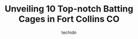 ---
layout: ampstory
image: https://i0.wp.com/www.depkes.org/wp-content/uploads/2023/06/batting-cages-0-in-fort-collins-co-1685847545.jpeg?resize=640,853
author: techidn
featured: false
description: Discover the impressive array of Batting Cages options in Fort Collins CO, where you can find 10 of the largest Batting Cages establishments in the area. From renowned classics to hidden gem
title: Unveiling 10 Top-notch Batting Cages in Fort Collins CO
cover:
   title: Unveiling 10 Top-notch Batting Cages in Fort Collins CO
   subtitle: Rickpate
   background: https://www.depkes.org/wp-content/uploads/2023/06/batting-cages-0-in-fort-collins-co-1685847545.jpeg

pages: 
 - layout: thirds
   top: <h1>#1 Chippers Lanes Horsetooth</h1>
   bottom: "<p>Austin was a great host! Super fun! Some of us thought we would totally suck and I was hoping to just get the ax to stick in the wall once but it was easier than I though</p>"
   background: https://www.depkes.org/wp-content/uploads/2023/06/batting-cages-1-in-fort-collins-co-1685847545.jpeg
   backgroundblur: true
 - layout: thirds
   top: <h1>#2 Barnes Softball Complex & Batting Cages</h1>
   bottom: "<p>One of NoCos best parks and a hub for the softball circuit as well.</p>"
   background: https://www.depkes.org/wp-content/uploads/2023/06/batting-cages-2-in-fort-collins-co-1685847547.jpeg
   cta:
      link: https://www.depkes.org/blog/unveiling-10-top-notch-batting-cages-in-fort-collins-co/
      text: Unveiling 10 Top-notch Batting Cages in Fort Collins CO
 - layout: thirds
   top: <h1>#3 Garden Acres Batting Cages</h1>
   bottom: "<p>1858 Spencer St, Longmont, CO 80501, United States</p>"
   background: https://www.depkes.org/wp-content/uploads/2023/06/batting-cages-3-in-fort-collins-co-1685847547.jpeg
   cta:
      link: https://www.depkes.org/blog/unveiling-10-top-notch-batting-cages-in-fort-collins-co/
      text: Unveiling 10 Top-notch Batting Cages in Fort Collins CO
 - layout: thirds
   top: <h1>#4 PB Roche Memorial Baseball Training Facility for Kids</h1>
   bottom: "<p>6503 W 20th St, Greeley, CO 80634, United States</p>"
   background: https://images.unsplash.com/photo-1549241520-425e3dfc01cb?ixlib=rb-4.0.3&ixid=MnwxMjA3fDB8MHxwaG90by1wYWdlfHx8fGVufDB8fHx8&auto=format&fit=crop&w=640&h=853&q=80
   cta:
      link: https://www.depkes.org/blog/unveiling-10-top-notch-batting-cages-in-fort-collins-co/
      text: Unveiling 10 Top-notch Batting Cages in Fort Collins CO
 - layout: thirds
   top: <h1>#5 D-BAT NorCo</h1>
   bottom: "<p>7395 Greendale Rd, Windsor, CO 80550, United States</p>"
   background: https://images.unsplash.com/photo-1527067829737-402993088e6b?ixlib=rb-4.0.3&ixid=MnwxMjA3fDB8MHxwaG90by1wYWdlfHx8fGVufDB8fHx8&auto=format&fit=crop&w=640&h=853&q=80
   cta:
      link: https://www.depkes.org/blog/unveiling-10-top-notch-batting-cages-in-fort-collins-co/
      text: Unveiling 10 Top-notch Batting Cages in Fort Collins CO
 - layout: thirds
   top: <h1>#6 Beattie Park</h1>
   bottom: "<p>3013 Meadowlark Ave, Fort Collins, CO 80526, United States</p>"
   background: https://images.unsplash.com/photo-1557672172-298e090bd0f1?ixlib=rb-4.0.3&ixid=MnwxMjA3fDB8MHxwaG90by1wYWdlfHx8fGVufDB8fHx8&auto=format&fit=crop&w=640&h=853&q=80
   cta:
      link: https://www.depkes.org/blog/unveiling-10-top-notch-batting-cages-in-fort-collins-co/
      text: Unveiling 10 Top-notch Batting Cages in Fort Collins CO
 - layout: thirds
   top: <h1>#7 BB Sports</h1>
   bottom: "<p>321 Hickory St #110, Fort Collins, CO 80524, United States</p>"
   background: https://images.unsplash.com/photo-1591393223703-56fe1347ac62?ixlib=rb-4.0.3&ixid=MnwxMjA3fDB8MHxwaG90by1wYWdlfHx8fGVufDB8fHx8&auto=format&fit=crop&w=640&h=853&q=80
   cta:
      link: https://www.depkes.org/blog/unveiling-10-top-notch-batting-cages-in-fort-collins-co/
      text: Unveiling 10 Top-notch Batting Cages in Fort Collins CO
 - layout: thirds
   middle: Continue reading...
   background: https://images.unsplash.com/photo-1533998839656-76f5e4b2bccb?ixlib=rb-4.0.3&ixid=MnwxMjA3fDB8MHxwaG90by1wYWdlfHx8fGVufDB8fHx8&auto=format&fit=crop&w=640&h=853&q=80
   cta:
      link: https://www.depkes.org/blog/unveiling-10-top-notch-batting-cages-in-fort-collins-co/
      text: Unveiling 10 Top-notch Batting Cages in Fort Collins CO
      
---
